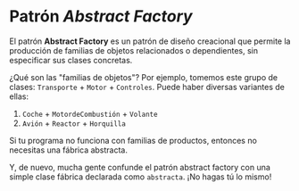 # Patrón _Abstract Factory_

El patrón **Abstract Factory** es un patrón de diseño creacional que permite la producción de familias de objetos relacionados o dependientes, sin especificar sus clases concretas.

¿Qué son las "familias de objetos"? Por ejemplo, tomemos este grupo de clases: `Transporte` + `Motor` + `Controles`. Puede haber diversas variantes de ellas:

1. `Coche` + `MotordeCombustión` + `Volante`
2. `Avión` + `Reactor` + `Horquilla`

Si tu programa no funciona con familias de productos, entonces no necesitas una fábrica abstracta.

Y, de nuevo, mucha gente confunde el patrón abstract factory con una simple clase fábrica declarada como `abstracta`. ¡No hagas tú lo mismo!
